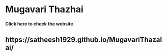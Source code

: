 # Mugavari Thazhai
 <h4>Click here to check the website</h4>
<h2>https://satheesh1929.github.io/MugavariThazalai/</h2>
